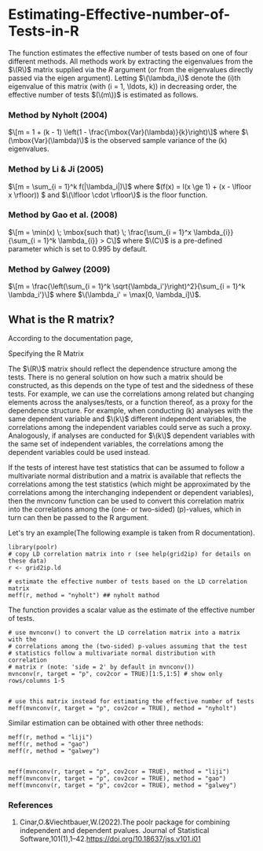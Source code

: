 # Estimating-Effective-number-of-Tests-in-R

The function estimates the effective number of tests based on one of four different methods. All methods work by extracting the eigenvalues from the $\(R\)$ matrix supplied via the $R$ argument (or from the eigenvalues directly passed via the eigen argument). Letting $\(\lambda_i\)$ denote the \(i\)th eigenvalue of this matrix (with \(i = 1, \ldots, k\)) in decreasing order, the effective number of tests $(\(m\))$ is estimated as follows.


### Method by Nyholt (2004)

$\[m = 1 + (k - 1) \left(1 - \frac{\mbox{Var}(\lambda)}{k}\right)\]$
where $\(\mbox{Var}(\lambda)\)$ is the observed sample variance of the \(k\) eigenvalues.

### Method by Li & Ji (2005)

$\[m = \sum_{i = 1}^k f(|\lambda_i|)\]$
where $\(f(x) = I(x \ge 1) + (x - \lfloor x \rfloor)\) $ and $\(\lfloor \cdot \rfloor\)$ is the floor function.

### Method by Gao et al. (2008)

$\[m = \min(x) \; \mbox{such that} \; \frac{\sum_{i = 1}^x \lambda_{i}}{\sum_{i = 1}^k \lambda_{i}} > C\]$
where $\(C\)$ is a pre-defined parameter which is set to $0.995$ by default.

### Method by Galwey (2009)

$\[m = \frac{\left(\sum_{i = 1}^k \sqrt{\lambda_i'}\right)^2}{\sum_{i = 1}^k \lambda_i'}\]$
where $\(\lambda_i' = \max[0, \lambda_i]\)$.
 
 ## What is the R matrix?
 
 According to the documentation page, 
 
 Specifying the R Matrix

The $\(R\)$ matrix should reflect the dependence structure among the tests. There is no general solution on how such a matrix should be constructed, as this depends on the type of test and the sidedness of these tests. For example, we can use the correlations among related but changing elements across the analyses/tests, or a function thereof, as a proxy for the dependence structure. For example, when conducting \(k\) analyses with the same dependent variable and $\(k\)$ different independent variables, the correlations among the independent variables could serve as such a proxy. Analogously, if analyses are conducted for $\(k\)$ dependent variables with the same set of independent variables, the correlations among the dependent variables could be used instead.

If the tests of interest have test statistics that can be assumed to follow a multivariate normal distribution and a matrix is available that reflects the correlations among the test statistics (which might be approximated by the correlations among the interchanging independent or dependent variables), then the mvnconv function can be used to convert this correlation matrix into the correlations among the (one- or two-sided) \(p\)-values, which in turn can then be passed to the R argument. 

Let's try an example(The following example is taken from R documentation).

```
library(poolr)
# copy LD correlation matrix into r (see help(grid2ip) for details on these data)
r <- grid2ip.ld
```
```
# estimate the effective number of tests based on the LD correlation matrix
meff(r, method = "nyholt") ## nyholt mathod
```
The function provides a scalar value as the estimate of the effective number of tests.

```
# use mvnconv() to convert the LD correlation matrix into a matrix with the
# correlations among the (two-sided) p-values assuming that the test
# statistics follow a multivariate normal distribution with correlation
# matrix r (note: 'side = 2' by default in mvnconv())
mvnconv(r, target = "p", cov2cor = TRUE)[1:5,1:5] # show only rows/columns 1-5


# use this matrix instead for estimating the effective number of tests
meff(mvnconv(r, target = "p", cov2cor = TRUE), method = "nyholt")
```

Similar estimation can be obtained with other three nethods:

```
meff(r, method = "liji")
meff(r, method = "gao")
meff(r, method = "galwey")


meff(mvnconv(r, target = "p", cov2cor = TRUE), method = "liji")
meff(mvnconv(r, target = "p", cov2cor = TRUE), method = "gao")
meff(mvnconv(r, target = "p", cov2cor = TRUE), method = "galwey")

```

### References
1. Cinar,O.&Viechtbauer,W.(2022).The poolr package for combining independent and dependent pvalues. Journal of Statistical Software,101(1),1–42.https://doi.org/10.18637/jss.v101.i01


